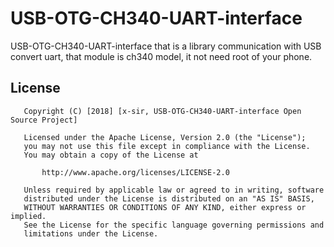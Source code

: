 # USB-OTG-CH340-UART-interface

USB-OTG-CH340-UART-interface that is a library communication with USB convert uart, that module is ch340 model, it not need root of your phone.

## License

```
   Copyright (C) [2018] [x-sir, USB-OTG-CH340-UART-interface Open Source Project]

   Licensed under the Apache License, Version 2.0 (the "License");
   you may not use this file except in compliance with the License.
   You may obtain a copy of the License at

       http://www.apache.org/licenses/LICENSE-2.0

   Unless required by applicable law or agreed to in writing, software
   distributed under the License is distributed on an "AS IS" BASIS,
   WITHOUT WARRANTIES OR CONDITIONS OF ANY KIND, either express or implied.
   See the License for the specific language governing permissions and
   limitations under the License.
